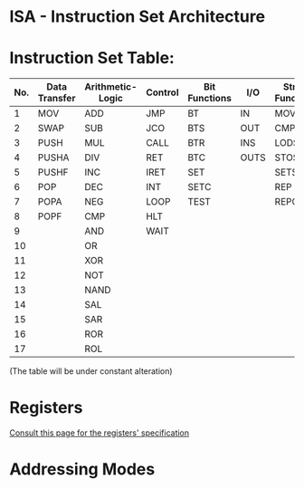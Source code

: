 # ISA - Instruction Set Architecture

# **Instruction Set Table:**
|No.| Data Transfer | Arithmetic-Logic | Control | Bit Functions | I/O | String Functions | Flag Control | Misc | Special (x86)
|---|----------------|------------------|---------|---------------|-----|------------------|--------------|------|---------------|
|1|MOV|ADD|JMP|BT|IN|MOVS|STF|NOP|LGDT
|2|SWAP|SUB|JCO|BTS|OUT|CMPS|CLF|LEA|LIDT
|3|PUSH|MUL|CALL|BTR|INS|LODS|LAHF|CPUID
|4|PUSHA|DIV|RET|BTC|OUTS|STOS|SAHF
|5|PUSHF|INC|IRET|SET||SETS|STI
|6|POP|DEC|INT|SETC||REP|CLI
|7|POPA|NEG|LOOP|TEST||REPC
|8|POPF|CMP|HLT
|9||AND|WAIT
|10||OR
|11||XOR
|12||NOT
|13||NAND
|14||SAL
|15||SAR
|16||ROR
|17||ROL

(The table will be under constant alteration)

# **Registers**
[Consult this page for the registers' specification](https://github.com/Opentrino/Opentrino-Design/blob/master/Registers.md)

# **Addressing Modes**
